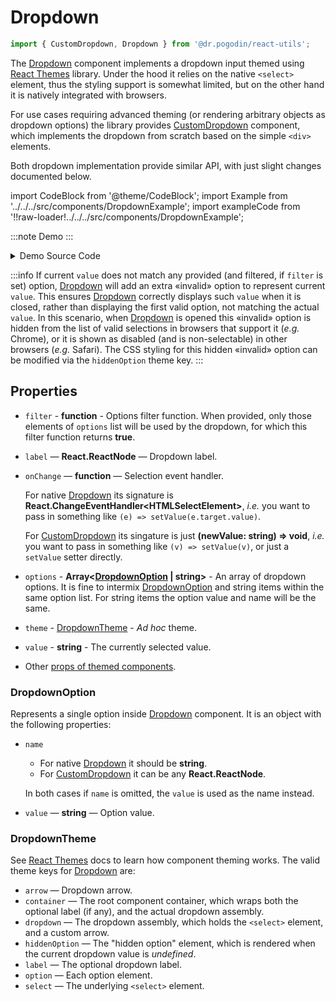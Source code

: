 # Dropdown

```jsx
import { CustomDropdown, Dropdown } from '@dr.pogodin/react-utils';
```

The [Dropdown] component implements a dropdown input themed using [React Themes]
library. Under the hood it relies on the native `<select>` element,
thus the styling support is somewhat limited, but on the other hand it is
natively integrated with browsers.

For use cases requiring advanced theming (or rendering arbitrary objects
as dropdown options) the library provides [CustomDropdown] component, which
implements the dropdown from scratch based on the simple `<div>` elements.

Both dropdown implementation provide similar API, with just slight changes
documented below.

import CodeBlock from '@theme/CodeBlock';
import Example from '../../../src/components/DropdownExample';
import exampleCode from '!!raw-loader!../../../src/components/DropdownExample';

:::note Demo
<Example />
:::

<details>
  <summary>Demo Source Code</summary>

  <CodeBlock className="language-jsx">{exampleCode}</CodeBlock>
</details>

:::info
If current `value` does not match any provided (and filtered, if `filter` is set)
option, [Dropdown] will add an extra &laquo;invalid&raquo; option to represent
current `value`. This ensures [Dropdown] correctly displays such `value` when it
is closed, rather than displaying the first valid option, not matching the actual
`value`. In this scenario, when [Dropdown] is opened this &laquo;invalid&raquo;
option is hidden from the list of valid selections in browsers that support it
(_e.g._ Chrome), or it is shown as disabled (and is non-selectable) in other
browsers (_e.g._ Safari). The CSS styling for this hidden &laquo;invalid&raquo;
option can be modified via the `hiddenOption` theme key.
:::

## Properties
- `filter` - **function** - Options filter function. When provided, only those
  elements of `options` list will be used by the dropdown, for which this filter
  function returns **true**.
- `label` &mdash; **React.ReactNode** &mdash; Dropdown label.

- `onChange` &mdash; **function** &mdash; Selection event handler.

  For native [Dropdown] its signature is **React.ChangeEventHandler&lt;HTMLSelectElement&gt;**,
  _i.e._ you want to pass in something like `(e) => setValue(e.target.value)`.

  For [CustomDropdown] its singature is just **(newValue: string) => void**,
  _i.e._ you want to pass in something like `(v) => setValue(v)`, or just
  a `setValue` setter directly.

- `options` - **Array&lt;[DropdownOption] | string&gt;** - An array of dropdown
  options. It is fine to intermix [DropdownOption] and string items within
  the same option list. For string items the option value and name will be
  the same.
- `theme` - [DropdownTheme] - _Ad hoc_ theme.
- `value` - **string** - The currently selected value.
- Other [props of themed components](https://www.npmjs.com/package/@dr.pogodin/react-themes#themed-component-properties).

### DropdownOption
Represents a single option inside [Dropdown] component. It is an object with
the following properties:

- `name`
  - For native [Dropdown] it should be **string**.
  - For [CustomDropdown] it can be any **React.ReactNode**.

  In both cases if `name` is omitted, the `value` is used as the name instead.

- `value` &mdash; **string** &mdash; Option value.

### DropdownTheme

See [React Themes] docs to learn how component theming works. The valid theme
keys for [Dropdown] are:
- `arrow` &mdash; Dropdown arrow.
- `container` &mdash; The root component container, which wraps both
  the optional label (if any), and the actual dropdown assembly.
- `dropdown` &mdash; The dropdown assembly, which holds the `<select>` element,
  and a&nbsp;custom arrow.
- `hiddenOption` &mdash; The "hidden option" element, which is rendered when
  the current dropdown value is _undefined_.
- `label` &mdash; The optional dropdown label.
- `option` &mdash; Each option element.
- `select` &mdash; The underlying `<select>` element.

[CustomDropdown]: /docs/api/components/dropdown
[Dropdown]: /docs/api/components/dropdown
[DropdownOption]: #dropdownoption
[DropdownTheme]: #dropdowntheme
[React Themes]: https://dr.pogodin.studio/docs/react-themes
